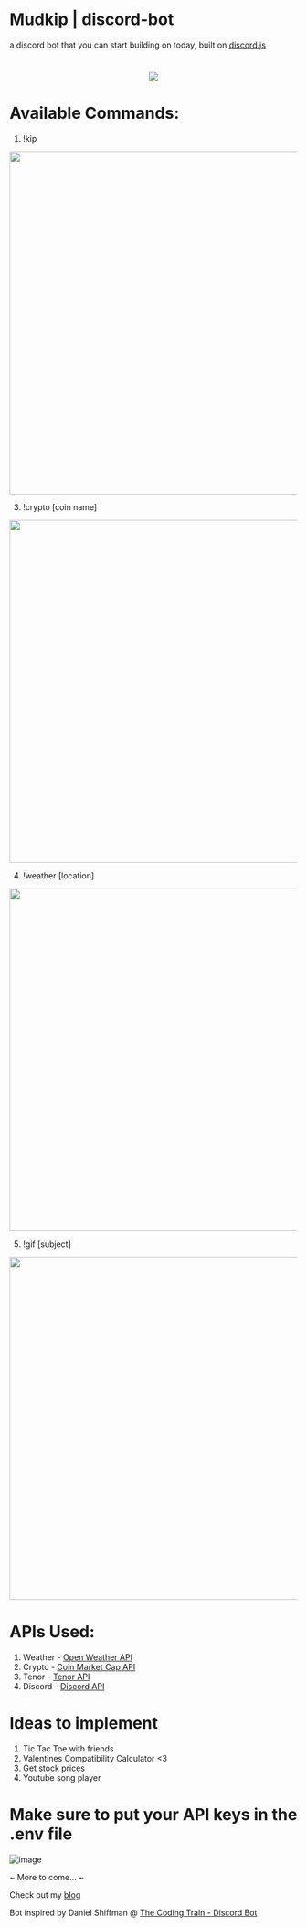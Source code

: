 # Mudkip | discord-bot

a discord bot that you can start building on today, built on [discord.js](https://discord.js.org/#/)

    
<h1 align="center"><img src="https://i.imgflip.com/56sng7.jpg"></h1>


# Available Commands:


1. !kip

<img src="https://i.gyazo.com/3d3fd4c7b96bf11315ee504fb0a5dd0f.gif" width="600">




3. !crypto [coin name]

<img src="https://i.gyazo.com/ca0cba5e5e45296b925f070482876f50.gif" width="600">




4. !weather [location]

<img src="https://i.gyazo.com/919103671e126a7da0907d14cf62c7ae.gif" width="600">




5. !gif [subject]

<img src="https://i.gyazo.com/c2ebc1381efe15cdcd215003c850af86.gif" width="600">




# APIs Used:


1. Weather - [Open Weather API](https://openweathermap.org/api)
2. Crypto - [Coin Market Cap API](https://coinmarketcap.com/api/)
3. Tenor - [Tenor API](https://tenor.com/gifapi)
4. Discord - [Discord API](https://discord.com/developers/docs/intro)





# Ideas to implement


1. Tic Tac Toe with friends
2. Valentines Compatibility Calculator <3
3. Get stock prices
4. Youtube song player




# Make sure to put your API keys in the .env file

![image](https://user-images.githubusercontent.com/67345874/115808784-f08cc780-a3b8-11eb-9674-f367587d79c7.png)


~ More to come... ~


Check out my [blog](https://www.ronald-luo.com/)

Bot inspired by Daniel Shiffman @ [The Coding Train - Discord Bot](https://thecodingtrain.com/learning/bots/discord/)
